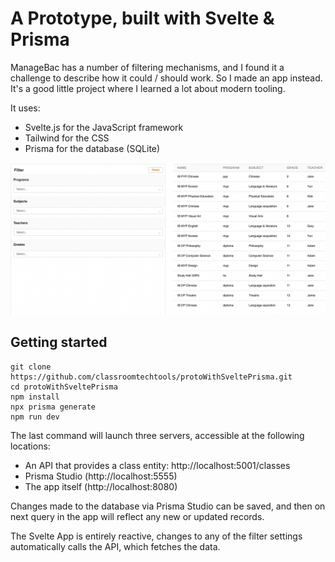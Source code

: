 # A Prototype, built with Svelte & Prisma

ManageBac has a number of filtering mechanisms, and I found it a challenge to describe how it could / should work. So I made an app instead. It's a good little project where I learned a lot about modern tooling. 

It uses:

- Svelte.js for the JavaScript framework
- Tailwind for the CSS
- Prisma for the database (SQLite)

![Filter Prototype](docs/filter_prototype.png?raw=true "Filter Classes in ManageBac")

## Getting started

```
git clone https://github.com/classroomtechtools/protoWithSveltePrisma.git
cd protoWithSveltePrisma
npm install
npx prisma generate
npm run dev
```

The last command will launch three servers, accessible at the following locations:

- An API that provides a class entity: http://localhost:5001/classes
- Prisma Studio (http://localhost:5555)
- The app itself (http://localhost:8080)

Changes made to the database via Prisma Studio can be saved, and then on next query in the app will reflect any new or updated records.

The Svelte App is entirely reactive, changes to any of the filter settings automatically calls the API, which fetches the data.
